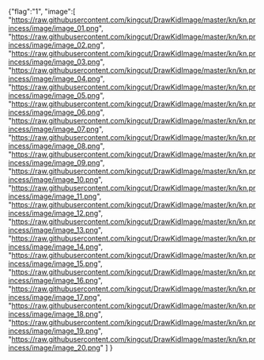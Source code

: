 {"flag":"1",
"image":[
"https://raw.githubusercontent.com/kingcut/DrawKidImage/master/kn/kn.princess/image/image_01.png",
"https://raw.githubusercontent.com/kingcut/DrawKidImage/master/kn/kn.princess/image/image_02.png",
"https://raw.githubusercontent.com/kingcut/DrawKidImage/master/kn/kn.princess/image/image_03.png",
"https://raw.githubusercontent.com/kingcut/DrawKidImage/master/kn/kn.princess/image/image_04.png",
"https://raw.githubusercontent.com/kingcut/DrawKidImage/master/kn/kn.princess/image/image_05.png",
"https://raw.githubusercontent.com/kingcut/DrawKidImage/master/kn/kn.princess/image/image_06.png",
"https://raw.githubusercontent.com/kingcut/DrawKidImage/master/kn/kn.princess/image/image_07.png",
"https://raw.githubusercontent.com/kingcut/DrawKidImage/master/kn/kn.princess/image/image_08.png",
"https://raw.githubusercontent.com/kingcut/DrawKidImage/master/kn/kn.princess/image/image_09.png",
"https://raw.githubusercontent.com/kingcut/DrawKidImage/master/kn/kn.princess/image/image_10.png",
"https://raw.githubusercontent.com/kingcut/DrawKidImage/master/kn/kn.princess/image/image_11.png",
"https://raw.githubusercontent.com/kingcut/DrawKidImage/master/kn/kn.princess/image/image_12.png",
"https://raw.githubusercontent.com/kingcut/DrawKidImage/master/kn/kn.princess/image/image_13.png",
"https://raw.githubusercontent.com/kingcut/DrawKidImage/master/kn/kn.princess/image/image_14.png",
"https://raw.githubusercontent.com/kingcut/DrawKidImage/master/kn/kn.princess/image/image_15.png",
"https://raw.githubusercontent.com/kingcut/DrawKidImage/master/kn/kn.princess/image/image_16.png",
"https://raw.githubusercontent.com/kingcut/DrawKidImage/master/kn/kn.princess/image/image_17.png",
"https://raw.githubusercontent.com/kingcut/DrawKidImage/master/kn/kn.princess/image/image_18.png",
"https://raw.githubusercontent.com/kingcut/DrawKidImage/master/kn/kn.princess/image/image_19.png",
"https://raw.githubusercontent.com/kingcut/DrawKidImage/master/kn/kn.princess/image/image_20.png"
]
}
